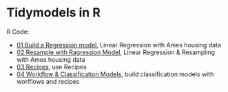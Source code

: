 # Tidymodels in R

R Code:

* [01 Build a Regression model](http://htmlpreview.github.io/?https://github.com/kirenz/tidymodels-in-r/blob/main/01-tidymodels-build-a-model.html), Linear Regression with Ames housing data 
* [02 Resample with Ragression Model](http://htmlpreview.github.io/?https://github.com/kirenz/tidymodels-in-r/blob/main/02-tidymodels-resample.html), Linear Regression & Resampling with Ames housing data
* [03 Recipes](http://htmlpreview.github.io/?https://github.com/kirenz/tidymodels-in-r/blob/main/03-tidymodels-recipes.html), use Recipes
* [04 Workflow & Classification Models](http://htmlpreview.github.io/?https://github.com/kirenz/tidymodels-in-r/blob/main/04-tidymodels-recipes-workflow.html
), build classification models with worlflows and recipes
